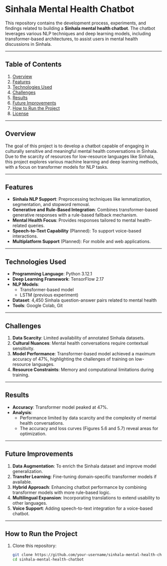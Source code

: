 # Sinhala Mental Health Chatbot  

This repository contains the development process, experiments, and findings related to building a **Sinhala mental health chatbot**. The chatbot leverages various NLP techniques and deep learning models, including transformer-based architectures, to assist users in mental health discussions in Sinhala.  

---

## Table of Contents  
1. [Overview](#overview)  
2. [Features](#features)  
3. [Technologies Used](#technologies-used)  
4. [Challenges](#challenges)  
5. [Results](#results)  
6. [Future Improvements](#future-improvements)  
7. [How to Run the Project](#how-to-run-the-project)  
8. [License](#license)  

---

## Overview  
The goal of this project is to develop a chatbot capable of engaging in culturally sensitive and meaningful mental health conversations in Sinhala. Due to the scarcity of resources for low-resource languages like Sinhala, this project explores various machine learning and deep learning methods, with a focus on transformer models for NLP tasks.  

---

## Features  
- **Sinhala NLP Support**: Preprocessing techniques like lemmatization, segmentation, and stopword removal.  
- **Generative and Rule-Based Integration**: Combines transformer-based generative responses with a rule-based fallback mechanism.  
- **Mental Health Focus**: Provides responses tailored to mental health-related queries.  
- **Speech-to-Text Capability** (Planned): To support voice-based interactions.  
- **Multiplatform Support** (Planned): For mobile and web applications.  

---

## Technologies Used  
- **Programming Language**: Python 3.12.1  
- **Deep Learning Framework**: TensorFlow 2.17  
- **NLP Models**:  
  - Transformer-based model  
  - LSTM (previous experiment)  
- **Dataset**: 4,450 Sinhala question-answer pairs related to mental health  
- **Tools**: Google Colab, Git  

---

## Challenges  
1. **Data Scarcity**: Limited availability of annotated Sinhala datasets.  
2. **Cultural Nuances**: Mental health conversations require contextual sensitivity.  
3. **Model Performance**: Transformer-based model achieved a maximum accuracy of 47%, highlighting the challenges of training on low-resource languages.  
4. **Resource Constraints**: Memory and computational limitations during training.  

---

## Results  
- **Accuracy**: Transformer model peaked at 47%.  
- **Analysis**:  
  - Performance limited by data scarcity and the complexity of mental health conversations.  
  - The accuracy and loss curves (Figures 5.6 and 5.7) reveal areas for optimization.  

---

## Future Improvements  
1. **Data Augmentation**: To enrich the Sinhala dataset and improve model generalization.  
2. **Transfer Learning**: Fine-tuning domain-specific transformer models if available.  
3. **Hybrid Approach**: Enhancing chatbot performance by combining transformer models with more rule-based logic.  
4. **Multilingual Expansion**: Incorporating translations to extend usability to other languages.  
5. **Voice Support**: Adding speech-to-text integration for a voice-based chatbot.  

---

## How to Run the Project  
1. Clone this repository:  
   ```bash  
   git clone https://github.com/your-username/sinhala-mental-health-chatbot.git  
   cd sinhala-mental-health-chatbot  

 
